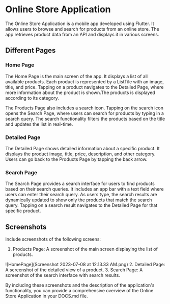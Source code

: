 # Online Store Application
The Online Store Application is a mobile app developed using Flutter. It allows users to browse and search for products from an online store. The app retrieves product data from an API and displays it in various screens.

## Different  Pages

### Home Page

The Home Page is the main screen of the app. It displays a list of all available products. Each product is represented by a ListTile with an image, title, and price. Tapping on a product navigates to the Detailed Page, where more information about the product is shown.The products is displayed according to its category.

The Products Page also includes a search icon. Tapping on the search icon opens the Search Page, where users can search for products by typing in a search query. The search functionality filters the products based on the title and updates the list in real-time.

### Detailed Page

The Detailed Page shows detailed information about a specific product. It displays the product image, title, price, description, and other category. Users can go back to the Products Page by tapping the back arrow.

### Search Page

The Search Page provides a search interface for users to find products based on their search queries. It includes an app bar with a text field where users can enter their search query. As users type, the search results are dynamically updated to show only the products that match the search query. Tapping on a search result navigates to the Detailed Page for that specific product.

## Screenshots

Include screenshots of the following screens:

1. Products Page: A screenshot of the main screen displaying the list of products.

![HomePage](Screenshot 2023-07-08 at 12.13.33 AM.png)
2. Detailed Page: A screenshot of the detailed view of a product.
3. Search Page: A screenshot of the search interface with search results.

By including these screenshots and the description of the application's functionality, you can provide a comprehensive overview of the Online Store Application in your DOCS.md file.